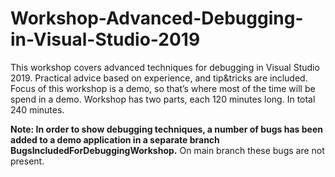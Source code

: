 # Workshop-Advanced-Debugging-in-Visual-Studio-2019
This workshop covers advanced techniques for debugging in Visual Studio 2019. Practical advice based on experience, and tip&tricks are included.
Focus of this workshop is a demo, so that’s where most of the time will be spend in a demo.
Workshop has two parts, each 120 minutes long. In total 240 minutes.

**Note:
In order to show debugging techniques, a number of bugs has been added to a demo application in a separate branch BugsIncludedForDebuggingWorkshop.**
On main branch these bugs are not present.

